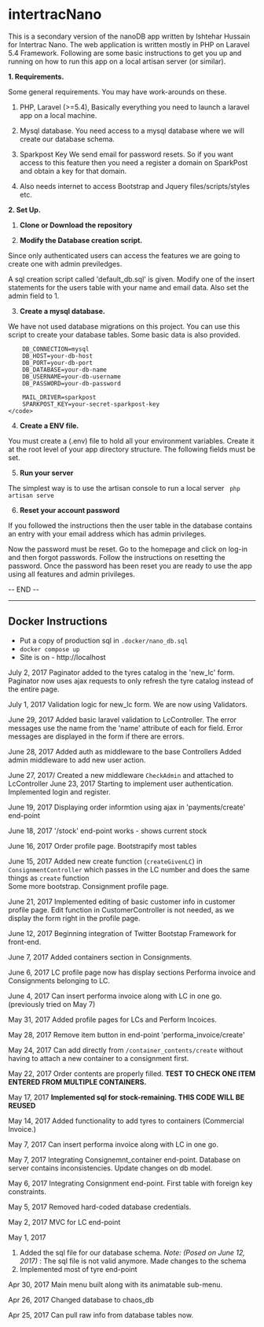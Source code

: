 # intertracNano

This is a secondary version of the nanoDB app written by Ishtehar Hussain for Intertrac Nano. The web application is written mostly in PHP on Laravel 5.4 Framework.
Following are some basic instructions to get you up and running on how to run this app on a local artisan server (or similar).

**1. Requirements.**

Some general requirements. You may have work-arounds on these.

 1. PHP, Laravel (>=5.4),
 Basically everything you need to launch a laravel app on a local machine.

 2. Mysql database.
 You need access to a mysql database where we will create our database schema.

 3. Sparkpost Key
 We send email for password resets. So if you want access to this feature then you need a register a domain on SparkPost and obtain a key for that domain.

 3. Also needs internet to access Bootstrap and Jquery files/scripts/styles etc.


**2. Set Up.**
  1. **Clone or Download the repository**

  2. **Modify the Database creation script.**

   Since only authenticated users can access the features we are going to create one with admin previledges.

   A sql creation script called 'default_db.sql' is given. Modify one of the insert statements for the users table with your name and email data. Also set the admin field to 1.

  3. **Create a mysql database.**

  We have not used database migrations on this project.  You can use this script to create your database tables. Some basic data is also provided.
  ```   
      DB_CONNECTION=mysql
      DB_HOST=your-db-host
      DB_PORT=your-db-port
      DB_DATABASE=your-db-name
      DB_USERNAME=your-db-username
      DB_PASSWORD=your-db-password

      MAIL_DRIVER=sparkpost
      SPARKPOST_KEY=your-secret-sparkpost-key
  </code>
  ```

  4. **Create a ENV file.**

  You must create a (.env) file to hold all your environment variables. Create it at the root level of your app directory structure. The following fields must be set.

  5. **Run your server**

  The simplest way is to use the artisan console to run a local server
  <code>  php artisan serve</code>

  6. **Reset your account password**

  If you followed the instructions then the user table in the database contains an entry with your email address which has admin privileges.

  Now the password must be reset.
  Go to the homepage and click on log-in and then forgot passwords. Follow the instructions on resetting the password. Once the password has been reset you are ready to use the app using all features and admin privileges.


  -- END --
  ___

  ## Docker Instructions
  - Put a copy of production sql in `.docker/nano_db.sql`
  - `docker compose up`
  - Site is on - http://localhost



<span>July 2, 2017</span>
Paginator added to the tyres catalog in the 'new_lc' form.
Paginator now uses ajax requests to only refresh the tyre catalog instead of the entire page.


<span>July 1, 2017</span>
Validation logic for new_lc form.
We are now using Validators.

<span>June 29, 2017</span>
Added basic laravel validation to LcController. The error messages use the name from the 'name' attribute of each for field.
Error messages are displayed in the form if there are errors.


<span>June 28, 2017</span>
Added auth as middleware to the base Controllers
Added admin middleware to add new user action.

<span>June 27, 2017/<span>
Created a new middleware <code>CheckAdmin</code> and attached to LcController
<span>June 23, 2017<span>
Starting to implement user authentication.
Implemented login and register.

<span>June 19, 2017</span>
Displaying order informtion using ajax in 'payments/create' end-point

<span>June 18, 2017</span>
'/stock' end-point works - shows current stock



<span>June 16, 2017</span>
Order profile page.
Bootstrapify most tables


<span>June 15, 2017</span>
Added  new create function (<code>createGivenLC</code>) in <code>ConsignmentController</code> which passes in the LC number and does the same things as <code>create</code> function</br>
Some more bootstrap.
Consignment profile page.


<span>June 21, 2017</span>
Implemented editing of basic customer info in customer profile page. Edit function in CustomerController is not needed, as we display the form right in the profile page.

<span>June 12, 2017</span>
Beginning integration of Twitter Bootstap Framework for front-end.

<span>June 7, 2017</span>
Added containers section in Consignments.

<span>June 6, 2017</span>
LC profile page now has display sections Performa invoice and Consignments belonging to LC.


<span>June 4, 2017</span>
Can insert performa invoice along with LC in one go. (previously tried on May 7)

<span>May 31, 2017</span>
Added profile pages for LCs and Perform Incoices.

<span>May 28, 2017</span>
Remove item button in end-point 'performa_invoice/create'

<span>May 24, 2017</span>
Can add directly from <code>/container_contents/create</code> without having to attach a new container to a consignment first.

<span>May 22, 2017</span>
Order contents are properly filled.
<b>TEST TO CHECK ONE ITEM ENTERED FROM MULTIPLE CONTAINERS.</b>



<span>May 17, 2017</span>
<b>Implemented sql for stock-remaining. THIS CODE WILL BE REUSED</b>


<span>May 14, 2017</span>
Added functionality to add tyres to containers (Commercial Invoice.)

<span>May 7, 2017</span>
Can insert performa invoice along with LC in one go.


<span>May 7, 2017</span>
Integrating Consignemnt_container end-point.
Database on server contains inconsistencies. Update changes on db model.

<span>May 6, 2017</span>
Integrating Consignment end-point. First table with foreign key constraints.



<span>May 5, 2017</span>
Removed hard-coded database credentials.

<span>May 2, 2017</span>
MVC for LC end-point

<span>May 1, 2017</span>
1. Added the sql file for our database schema.
<i>Note: (Posed on June 12, 2017)</i> : The sql file is not valid anymore. Made changes to the schema
2. Implemented most of tyre end-point


<span>Apr 30, 2017</span>
Main menu built along with its animatable sub-menu.


<span>Apr 26, 2017</span>
Changed database to chaos_db


<span>Apr 25, 2017</span>
Can pull raw info from database tables now.
